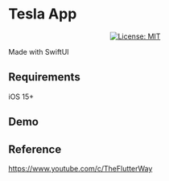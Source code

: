 # Tesla App 

<p align="center">
    <a href="./license.md">
        <img src="https://img.shields.io/badge/License-MIT-lightgrey.svg" alt="License: MIT">
    </a>

</p>

Made with SwiftUI

## Requirements
iOS 15+ </br>

## Demo


## Reference
https://www.youtube.com/c/TheFlutterWay

